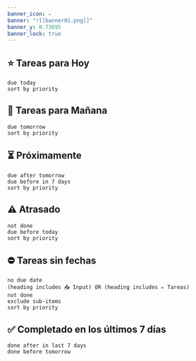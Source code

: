 ```yaml
---
banner_icon: ✏️
banner: "![[banner01.png]]"
banner_y: 0.73695
banner_lock: true
---
```

## ⭐ Tareas para Hoy
```tasks
due today
sort by priority
```

## 📅 Tareas para Mañana
```tasks
due tomorrow
sort by priority
```

## ⏳ Próximamente
```tasks
due after tomorrow
due before in 7 days
sort by priority
```

## ⚠ Atrasado
```tasks
not done
due before today
sort by priority
```

## ⛔ Tareas sin fechas
```tasks
no due date
(heading includes 📥 Input) OR (heading includes ✏️ Tareas)
not done
exclude sub-items
sort by priority
```

## ✅ Completado en los últimos 7 días
```tasks
done after in last 7 days
done before tomorrow
```